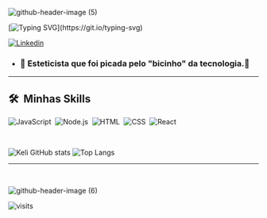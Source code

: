 
![github-header-image (5)](https://github.com/KeliMenezes/KeliMenezes/assets/133919718/e9bbe0bc-c6a0-479d-9ae5-0f21af9743a8)

[![Typing SVG](https://readme-typing-svg.herokuapp.com?font=Fira+Code&weight=300&size=30&duration=4000&pause=1000&color=F73D9F&center=true&vCenter=true&random=false&width=900&lines=Olá!+Meu+nome+é+Keli+Menezes!;Seja+muito+bem+vindo(a)!)](https://git.io/typing-svg)
  
[![Linkedin](https://img.shields.io/badge/LinkedIn-0077B5?style=for-the-badge&logo=linkedin&logoColor=white)](https://www.linkedin.com/in/kelimenezes/)

- ### 💞️ Esteticista que foi picada pelo "bicinho" da tecnologia.💞️

  

<!---
KeliMenezes/KeliMenezes is a ✨ special ✨ repository because its `README.md` (this file) appears on your GitHub profile.
You can click the Preview link to take a look at your changes.
--->
___
## 🛠 &nbsp;Minhas Skills

![JavaScript](https://img.shields.io/badge/-JavaScript-05122A?style=flat&logo=javascript)&nbsp;
![Node.js](https://img.shields.io/badge/-Node.js-05122A?style=flat&logo=node.js)&nbsp;
![HTML](https://img.shields.io/badge/-HTML-05122A?style=flat&logo=HTML5)&nbsp;
![CSS](https://img.shields.io/badge/-CSS-05122A?style=flat&logo=CSS3&logoColor=1572B6)&nbsp;
![React](https://img.shields.io/badge/-React-05122A?style=flat&logo=react)&nbsp;

<br>

![Keli GitHub stats](https://github-readme-stats.vercel.app/api?username=KeliMenezes&show_icons=true&theme=radical)
![Top Langs](https://github-readme-stats.vercel.app/api/top-langs/?username=KeliMenezes&layout=compact&theme=radical)
___

<div align="left" >
   


</div>
 
 
 <br>


 
![github-header-image (6)](https://github.com/KeliMenezes/KeliMenezes/assets/133919718/258c6991-f549-452a-80cf-cceb10e9058b)

![visits](https://visit-counter.vercel.app/counter.png?page=KeliMenezes&s=15&c=490a52&bg=00000000&no=2&ff=electrolize&tb=&ta=+Visitantes+%3A%29)





